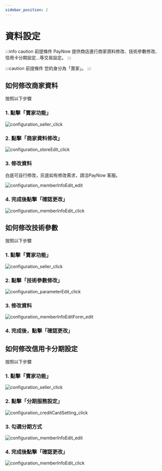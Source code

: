 ```yaml
---
sidebar_position: 2
---
```


# 資料設定

:::info caution 前提條件
PayNow 提供商店進行商家資料修改、技術參數修改、信用卡分期設定...等交易設定。
:::

:::caution 前提條件
您的身分為「賣家」。
:::

## 如何修改商家資料

按照以下步驟
### 1. 點擊「賣家功能」

![configuration_seller_click](./images/configuration/configuration_seller_click.png)

### 2. 點擊「商家資料修改」

![configuration_storeEdit_click](./images/configuration/configuration_storeEdit_click.png)

### 3. 修改資料
白底可自行修改，灰底如有修改需求，請洽PayNow 客服。

![configuration_memberInfoEdit_edit](./images/configuration/configuration_memberInfoEdit_edit.png)

### 4. 完成後點擊「確認更改」

![configuration_memberInfoEdit_click](./images/configuration/configuration_memberInfoEdit_click.png)

## 如何修改技術參數

按照以下步驟
### 1. 點擊「賣家功能」

![configuration_seller_click](./images/configuration/configuration_seller_click.png)

### 2. 點擊「技術參數修改」

![configuration_parameterEdit_click](./images/configuration/configuration_parameterEdit_click.png)

### 3. 修改資料

![configuration_memberInfoEditForm_edit](./images/configuration/configuration_memberInfoEditForm_edit.png)

### 4. 完成後，點擊「確認更改」

## 如何修改信用卡分期設定

按照以下步驟
### 1. 點擊「賣家功能」

![configuration_seller_click](./images/configuration/configuration_seller_click.png)

### 2. 點擊「分期服務設定」

![configuration_creditCardSetting_click](./images/configuration/configuration_creditCardSetting_click.png)

### 3. 勾選分期方式

![configuration_memberInfoEdit_edit](./images/configuration/configuration_memberInfoEdit_edit.png)

### 4. 完成後點擊「確認更改」

![configuration_memberInfoEdit_click](./images/configuration/configuration_memberInfoEdit_click.png)
